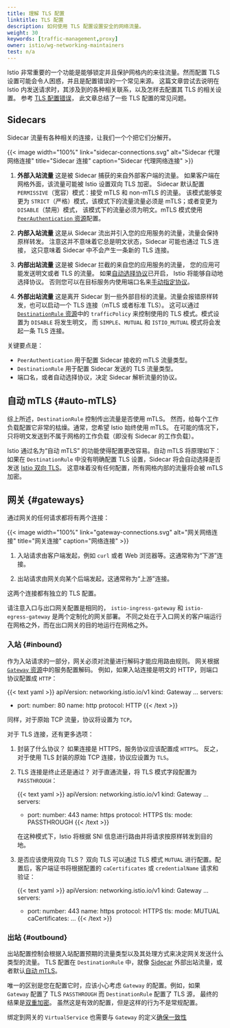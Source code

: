 ```yaml
---
title: 理解 TLS 配置
linktitle: TLS 配置
description: 如何使用 TLS 配置设置安全的网络流量。
weight: 30
keywords: [traffic-management,proxy]
owner: istio/wg-networking-maintainers
test: n/a
---
```

<!-- markdownlint-disable MD007 -->
Istio 非常重要的一个功能是能够锁定并且保护网格内的来往流量。然而配置 TLS 设置可能会令人困惑，并且是配置错误的一个常见来源。
这篇文章尝试去说明在 Istio 内发送请求时，其涉及到的各种相关联系，以及怎样去配置其 TLS 的相关设置。
参考 [TLS 配置错误](/zh/docs/ops/common-problems/network-issues/#tls-configuration-mistakes)，
此文章总结了一些 TLS 配置的常见问题。

## Sidecars

Sidecar 流量有各种相关的连接，让我们一个个把它们分解开。

{{< image width="100%"
    link="sidecar-connections.svg"
    alt="Sidecar 代理网络连接"
    title="Sidecar 连接"
    caption="Sidecar 代理网络连接"
    >}}

1. **外部入站流量**
    这是被 Sidecar 捕获的来自外部客户端的流量。
    如果客户端在网格外面，该流量可能被 Istio 设置双向 TLS 加密。
    Sidecar 默认配置 `PERMISSIVE`（宽容）模式：接受 mTLS 和 non-mTLS 的流量。
    该模式能够变更为 `STRICT`（严格）模式，该模式下的流量流量必须是 mTLS；或者变更为 `DISABLE`（禁用）模式，
    该模式下的流量必须为明文。mTLS 模式使用
    [`PeerAuthentication` 资源](/zh/docs/reference/config/security/peer_authentication/)配置。

1. **内部入站流量**
    这是从 Sidecar 流出并引入您的应用服务的流量，流量会保持原样转发。
    注意这并不意味着它总是明文状态，Sidecar 可能也通过 TLS 连接，
    这只意味着 Sidecar 中不会产生一条新的 TLS 连接。

1. **内部出站流量**
    这是被 Sidecar 拦截的来自您的应用服务的流量，
    您的应用可能发送明文或者 TLS 的流量。
    如果[自动选择协议](/zh/docs/ops/configuration/traffic-management/protocol-selection/#automatic-protocol-selection)已开启，
    Istio 将能够自动地选择协议。
    否则您可以在目标服务内使用端口名来[手动指定协议](/zh/docs/ops/configuration/traffic-management/protocol-selection/#explicit-protocol-selection)。

1. **外部出站流量**
    这是离开 Sidecar 到一些外部目标的流量。流量会报错原样转发，也可以启动一个 TLS 连接（mTLS 或者标准 TLS）。
    这可以通过 [`DestinationRule` 资源](/zh/docs/reference/config/networking/destination-rule/)中的
    `trafficPolicy` 来控制使用的 TLS 模式。模式设置为 `DISABLE` 将发生明文，
    而 `SIMPLE`、`MUTUAL` 和 `ISTIO_MUTUAL` 模式将会发起一条 TLS 连接。

关键要点是：

- `PeerAuthentication` 用于配置 Sidecar 接收的 mTLS 流量类型。
- `DestinationRule` 用于配置 Sidecar 发送的 TLS 流量类型。
- 端口名，或者自动选择协议，决定 Sidecar 解析流量的协议。

## 自动 mTLS  {#auto-mTLS}

综上所述，`DestinationRule` 控制传出流量是否使用 mTLS。
然而，给每个工作负载配置它非常的枯燥。通常，您希望 Istio 始终使用 mTLS。
在可能的情况下，只将明文发送到不属于网格的工作负载（即没有 Sidecar 的工作负载）。

Istio 通过名为“自动 mTLS” 的功能使得配置更改容易。自动 mTLS 将原理如下：
如果在 `DestinationRule` 中没有明确配置 TLS 设置，Sidecar 将会自动选择是否发送
[Istio 双向 TLS](/zh/about/faq/#difference-between-mutual-and-istio-mutual)。
这意味着没有任何配置，所有网格内部的流量将会被 mTLS 加密。

## 网关  {#gateways}

通过网关的任何请求都将有两个连接：

{{< image width="100%"
    link="gateway-connections.svg"
    alt="网关网络连接"
    title="网关连接"
    caption="网络连接"
    >}}

1. 入站请求由客户端发起，例如 `curl` 或者 Web 浏览器等。这通常称为“下游”连接。

1. 出站请求由网关向某个后端发起，这通常称为“上游”连接。

这两个连接都有独立的 TLS 配置。

请注意入口与出口网关配置是相同的，
`istio-ingress-gateway` 和 `istio-egress-gateway` 是两个定制化的网关部署。
不同之处在于入口网关的客户端运行在网格之外，而在出口网关的目的地运行在网格之外。

### 入站  {#inbound}

作为入站请求的一部分，网关必须对流量进行解码才能应用路由规则。
网关根据 [`Gateway` 资源](/zh/docs/reference/config/networking/gateway/)中的服务配置解码。
例如，如果入站连接是明文的 HTTP，则端口协议配置成 `HTTP`：

{{< text yaml >}}
apiVersion: networking.istio.io/v1
kind: Gateway
...
  servers:
  - port:
      number: 80
      name: http
      protocol: HTTP
{{< /text >}}

同样，对于原始 TCP 流量，协议将设置为 `TCP`。

对于 TLS 连接，还有更多选项：

1. 封装了什么协议？
    如果连接是 HTTPS，服务协议应该配置成 `HTTPS`。
    反之，对于使用 TLS 封装的原始 TCP 连接，协议应设置为 `TLS`。

1. TLS 连接是终止还是通过？
    对于直通流量，将 TLS 模式字段配置为 `PASSTHROUGH`：

    {{< text yaml >}}
    apiVersion: networking.istio.io/v1
    kind: Gateway
    ...
      servers:
      - port:
          number: 443
          name: https
          protocol: HTTPS
        tls:
          mode: PASSTHROUGH
    {{< /text >}}

    在这种模式下，Istio 将根据 SNI 信息进行路由并将请求按原样转发到目的地。

1. 是否应该使用双向 TLS？
    双向 TLS 可以通过 TLS 模式 `MUTUAL` 进行配置。配置后，客户端证书将根据配置的
    `caCertificates` 或 `credentialName` 请求和验证：

    {{< text yaml >}}
    apiVersion: networking.istio.io/v1
    kind: Gateway
    ...
      servers:
      - port:
          number: 443
          name: https
          protocol: HTTPS
        tls:
          mode: MUTUAL
          caCertificates: ...
    {{< /text >}}

### 出站  {#outbound}

出站配置控制会根据入站配置预期的流量类型以及其处理方式来决定网关发送什么类型的流量。
TLS 配置在 `DestinationRule` 中，就像 [Sidecar](#sidecars)
外部出站流量，或者默认[自动 mTLS](#auto-mTLS)。

唯一的区别是您在配置它时，应该小心考虑 `Gateway` 的配置。例如，如果 `Gateway`
配置了 TLS `PASSTHROUGH` 而 `DestinationRule` 配置了 TLS 源，
最终的结果是[双重加密](/zh/docs/ops/common-problems/network-issues/#double-tls)。
虽然这是有效的配置，但是这样的行为不是常规配置。

绑定到网关的 `VirtualService` 也需要与 `Gateway`
的定义[确保一致性](/zh/docs/ops/common-problems/network-issues/#gateway-mismatch)
